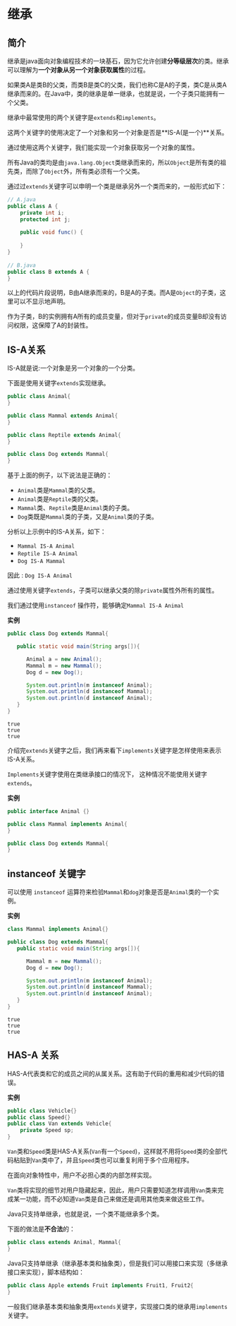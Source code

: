 # 继承

## 简介

继承是java面向对象编程技术的一块基石，因为它允许创建**分等级层次**的类。继承可以理解为**一个对象从另一个对象获取属性**的过程。

如果类A是类B的父类，而类B是类C的父类，我们也称C是A的子类，类C是从类A继承而来的。在Java中，类的继承是单一继承，也就是说，一个子类只能拥有一个父类。

继承中最常使用的两个关键字是`extends`和`implements`。

这两个关键字的使用决定了一个对象和另一个对象是否是**IS-A(是一个)**关系。

通过使用这两个关键字，我们能实现一个对象获取另一个对象的属性。

所有Java的类均是由`java.lang.Object`类继承而来的，所以`Object`是所有类的祖先类，而除了`Object`外，所有类必须有一个父类。

通过过`extends`关键字可以申明一个类是继承另外一个类而来的，一般形式如下：

```java
// A.java
public class A {
    private int i;
    protected int j;
 
    public void func() {
 
    }
}
 
// B.java
public class B extends A {
}
```

以上的代码片段说明，B由A继承而来的，B是A的子类。而A是`Object`的子类，这里可以不显示地声明。

作为子类，B的实例拥有A所有的成员变量，但对于`private`的成员变量B却没有访问权限，这保障了A的封装性。

## IS-A关系

IS-A就是说:一个对象是另一个对象的一个分类。

下面是使用关键字`extends`实现继承。

```java
public class Animal{
}

public class Mammal extends Animal{
}

public class Reptile extends Animal{
}

public class Dog extends Mammal{
}
```

基于上面的例子，以下说法是正确的：

- `Animal`类是`Mammal`类的父类。
- `Animal`类是`Reptile`类的父类。
- `Mammal`类、`Reptile`类是`Animal`类的子类。
- `Dog`类既是`Mammal`类的子类，又是`Animal`类的子类。

分析以上示例中的IS-A关系，如下：

- `Mammal IS-A Animal`
- `Reptile IS-A Animal`
- `Dog IS-A Mammal`

因此 : `Dog IS-A Animal`

通过使用关键字`extends`，子类可以继承父类的除`private`属性外所有的属性。

我们通过使用`instanceof` 操作符，能够确定`Mammal IS-A Animal`

**实例**

```java
public class Dog extends Mammal{

   public static void main(String args[]){

      Animal a = new Animal();
      Mammal m = new Mammal();
      Dog d = new Dog();

      System.out.println(m instanceof Animal);
      System.out.println(d instanceof Mammal);
      System.out.println(d instanceof Animal);
   }
}
```

```
true
true
true
```

介绍完`extends`关键字之后，我们再来看下`implements`关键字是怎样使用来表示IS-A关系。

`Implements`关键字使用在类继承接口的情况下， 这种情况不能使用关键字`extends`。

**实例**

```java
public interface Animal {}

public class Mammal implements Animal{
}

public class Dog extends Mammal{
}
```

## instanceof 关键字

可以使用 `instanceof` 运算符来检验`Mammal`和`dog`对象是否是`Animal`类的一个实例。

**实例**

```java
class Mammal implements Animal{}

public class Dog extends Mammal{
   public static void main(String args[]){

      Mammal m = new Mammal();
      Dog d = new Dog();

      System.out.println(m instanceof Animal);
      System.out.println(d instanceof Mammal);
      System.out.println(d instanceof Animal);
   }
}
```

```
true
true
true
```

## HAS-A 关系

HAS-A代表类和它的成员之间的从属关系。这有助于代码的重用和减少代码的错误。

**实例**

```java
public class Vehicle{}
public class Speed{}
public class Van extends Vehicle{
	private Speed sp;
} 
```

`Van`类和`Speed`类是HAS-A关系(`Van`有一个`Speed`)，这样就不用将`Speed`类的全部代码粘贴到`Van`类中了，并且`Speed`类也可以重复利用于多个应用程序。

在面向对象特性中，用户不必担心类的内部怎样实现。

`Van`类将实现的细节对用户隐藏起来，因此，用户只需要知道怎样调用`Van`类来完成某一功能，而不必知道`Van`类是自己来做还是调用其他类来做这些工作。

Java只支持单继承，也就是说，一个类不能继承多个类。

下面的做法是**不合法**的：

```java
public class extends Animal, Mammal{
} 
```

Java只支持单继承（继承基本类和抽象类），但是我们可以用接口来实现（多继承接口来实现），脚本结构如：

```java
public class Apple extends Fruit implements Fruit1, Fruit2{    
}
```

一般我们继承基本类和抽象类用`extends`关键字，实现接口类的继承用`implements`关键字。